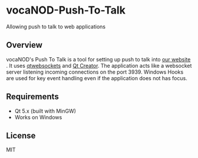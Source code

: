 vocaNOD-Push-To-Talk
====================

Allowing push to talk to web applications

## Overview

vocaNOD's Push To Talk is a tool for setting up push to talk into [our website](www.vocanod.com) . It uses [qtwebsockets](https://github.com/qtproject/qtwebsockets) and [Qt Creator](https://qt-project.org/wiki/Category:Tools::QtCreator). 
The application acts like a websocket server listening incoming connections on  the port 3939. Windows Hooks are used for key event handling even if the application does not has focus.

## Requirements

* Qt 5.x (built with MinGW)
* Works on Windows

## License

MIT

